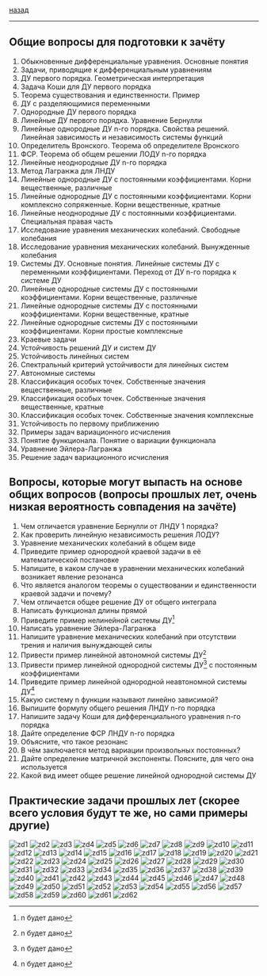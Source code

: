 [назад](diffur.md)
***
## Общие вопросы для подготовки к зачёту
1. Обыкновенные дифференциальные уравнения. Основные понятия
2. Задачи, приводящие к дифференциальным уравнениям
3. ДУ первого порядка. Геометрическая интерпретация
4. Задача Коши для ДУ первого порядка
5. Теорема существования и единственности. Пример
6. ДУ с разделяющимися переменными
7. Однородные ДУ первого порядка
8. Линейные ДУ первого порядка. Уравнение Бернулли
9. Линейные однородные ДУ n-го порядка. Свойства решений. Линейная зависимость и независимость системы функций
10. Определитель Вронского. Теорема об определителе Вронского
11. ФСР. Теорема об общем решении ЛОДУ n-го порядка
12. Линейные неоднородные ДУ n-го порядка
13. Метод Лагранжа для ЛНДУ
14. Линейные однородные ДУ с постоянными коэффициентами. Корни вещественные, различные
15. Линейные однородные ДУ с постоянными коэффициентами. Корни комплексно сопряженные. Корни вещественные, кратные
16. Линейные неоднородные ДУ с постоянными коэффициентами. Специальная правая часть
17. Исследование уравнения механических колебаний. Свободные колебания
18. Исследование уравнения механических колебаний. Вынужденные колебания
19. Системы ДУ. Основные понятия. Линейные системы ДУ с переменными коэффициентами. Переход от ДУ n-го порядка к системе ДУ
20. Линейные однородные системы ДУ с постоянными коэффициентами. Корни вещественные, различные
21. Линейные однородные системы ДУ с постоянными коэффициентами. Корни вещественные, кратные
22. Линейные однородные системы ДУ с постоянными коэффициентами. Корни простые комплексные
23. Краевые задачи
24. Устойчивость решений ДУ и систем ДУ
25. Устойчивость линейных систем
26. Спектральный критерий устойчивости для линейных систем
27. Автономные системы
28. Классификация особых точек. Собственные значения вещественные, различные
29. Классификация особых точек. Собственные значения вещественные, кратные
30. Классификация особых точек. Собственные значения комплексные
31. Устойчивость по первому приближению
32. Примеры задач вариационного исчисления
33. Понятие функционала. Понятие о вариации функционала
34. Уравнение Эйлера-Лагранжа
35. Решение задач вариационного исчисления
## Вопросы, которые могут выпасть на основе общих вопросов (вопросы прошлых лет, очень низкая вероятность совпадения на зачёте)
1. Чем отличается уравнение Бернулли от ЛНДУ 1 порядка?
2. Как проверить линейную независимость решения ЛОДУ?
3. Уравнение механических колебаний в общем виде
4. Приведите пример однородной краевой задачи в её математической постановке
5. Напишите, в каком случае в уравнении механических колебаний возникает явление резонанса
6. Что является аналогом теоремы о существовании и единственности краевой задачи и почему?
7. Чем отличается общее решение ДУ от общего интеграла
8. Написать функционал длины прямой
9. Приведите пример нелинейной системы ДУ[^1]
10. Написать уравнение Эйлера-Лагранжа
11. Напишите уравнение механических колебаний при отсутствии трения и наличия вынуждающей силы
12. Привести пример линейной автономной системы ДУ[^1]
13. Привести пример линейной однородной системы ДУ[^1] с постоянным коэффициентами
14. Приведите пример линейной однородной неавтономной системы ДУ[^1]
15. Какую систему n функции называют линейно зависимой?
16. Выпишите формулу общего решения ЛНДУ n-го порядка
17. Напишите задачу Коши для дифференциального уравнения n-го порядка
18. Дайте определение ФСР ЛНДУ n-го порядка
19. Объясните, что такое резонанс
20. В чём заключается метод вариации произвольных постоянных?
21. Дайте определение матричной экспоненты. Поясните, для чего она используется
22. Какой вид имеет общее решение линейной однородной системы ДУ
[^1]: n будет дано
## Практические задачи прошлых лет (скорее всего условия будут те же, но сами примеры другие)
![zd1](https://github.com/user-attachments/assets/8c6a737b-da6a-4048-b59d-c4ce04a1061c)
![zd2](https://github.com/user-attachments/assets/dbdf16da-d1ce-4b6b-bc83-4f787b3a864f)
![zd3](https://github.com/user-attachments/assets/1c2c2630-3f79-4c45-ad8d-a2af0f4c03d0)
![zd4](https://github.com/user-attachments/assets/b3ae4187-5d02-4fce-b373-57f2ef51c113)
![zd5](https://github.com/user-attachments/assets/132fe73e-8351-4c73-8be2-b321aee941cd)
![zd6](https://github.com/user-attachments/assets/b87d3340-28c6-48c0-b853-42e855b58f7f)
![zd7](https://github.com/user-attachments/assets/ad49c1c1-6be1-4da7-88c3-4639d116d801)
![zd8](https://github.com/user-attachments/assets/b25a537a-f279-44d8-8256-e3823a68848e)
![zd9](https://github.com/user-attachments/assets/64294b99-e9b5-4c92-b19f-b683986f9c03)
![zd10](https://github.com/user-attachments/assets/14702a7d-0064-493f-b3d1-a88cbb8b8c47)
![zd11](https://github.com/user-attachments/assets/fee53a9e-e9c7-4c9b-bd18-19269675e242)
![zd12](https://github.com/user-attachments/assets/f31d449f-6a5d-4bbc-86aa-3f23f510bfef)
![zd13](https://github.com/user-attachments/assets/42cd2b63-b6ca-473e-8e44-e77ae92e9c13)
![zd14](https://github.com/user-attachments/assets/2a476d2a-8fd4-4de4-8ba7-7b72bd98c705)
![zd15](https://github.com/user-attachments/assets/02105e79-91e4-4c04-afe9-4ad5a6f2d913)
![zd16](https://github.com/user-attachments/assets/2b62c163-71f6-4c49-8551-909f29eb559c)
![zd17](https://github.com/user-attachments/assets/f6a5f395-ddb9-45f9-b239-b95f87bd0880)
![zd18](https://github.com/user-attachments/assets/b3dfe087-5b38-4f12-9ce6-a808a16e802f)
![zd19](https://github.com/user-attachments/assets/d91135de-e239-4fa0-89a2-a226fd73a602)
![zd20](https://github.com/user-attachments/assets/fb6aab1b-a168-4abb-b5d0-478d194bae36)
![zd21](https://github.com/user-attachments/assets/f1d34c39-cfb1-4553-b5f4-fd66a3fcd72a)
![zd22](https://github.com/user-attachments/assets/43d4dba7-c0fe-4b1f-920b-5254e774bd77)
![zd23](https://github.com/user-attachments/assets/de74aa73-f1c4-4dfc-b754-08d1b222b547)
![zd24](https://github.com/user-attachments/assets/f3d893c9-d613-4859-b7b6-a7e0d4167bc3)
![zd25](https://github.com/user-attachments/assets/dde4da00-19af-4ee0-b17e-9f17d5838ced)
![zd26](https://github.com/user-attachments/assets/1d32d139-563e-4c9a-a0db-447cc9051d41)
![zd27](https://github.com/user-attachments/assets/68ace411-2936-40b6-baca-26652b1dd6f1)
![zd28](https://github.com/user-attachments/assets/7a2fdcfa-f181-4ffd-9bfb-82e4ab287b1e)
![zd29](https://github.com/user-attachments/assets/848a4e81-5b26-4881-b419-6f2393041294)
![zd30](https://github.com/user-attachments/assets/04c3cbaa-efc7-441f-8655-2d998cfed37a)
![zd31](https://github.com/user-attachments/assets/6ac99461-5fdf-4de5-b456-17e8ef87422a)
![zd32](https://github.com/user-attachments/assets/d4832f1b-c9da-4624-982c-c4f52bc31549)
![zd33](https://github.com/user-attachments/assets/274c04b0-f430-41d0-9b55-21fd9e2859cc)
![zd34](https://github.com/user-attachments/assets/3a7cd5d9-5b3c-4a47-b47a-05a91c7e8da0)
![zd35](https://github.com/user-attachments/assets/0e201299-a4ba-4649-be14-6509801a1d8a)
![zd36](https://github.com/user-attachments/assets/e8ceba1b-ef94-4eaf-9698-2fb47ad72419)
![zd37](https://github.com/user-attachments/assets/53ee2a2b-d136-4eda-a4c6-6a9996405408)
![zd38](https://github.com/user-attachments/assets/28390801-b49b-4d21-8219-22bb799428ae)
![zd39](https://github.com/user-attachments/assets/26b2cae1-e8d9-4c71-ad20-a8511bc81c4a)
![zd40](https://github.com/user-attachments/assets/58813013-636b-4962-86fc-8dfe0d188e96)
![zd41](https://github.com/user-attachments/assets/3528c327-13f2-4a74-86e4-9d157d157345)
![zd42](https://github.com/user-attachments/assets/955cfb2b-df0b-4870-a1f3-105c34299d3f)
![zd43](https://github.com/user-attachments/assets/09cec6b0-6e6d-4ebd-b9a3-530bad345229)
![zd44](https://github.com/user-attachments/assets/b4fe74aa-99ad-4fbb-9a1b-34b7d6062b76)
![zd45](https://github.com/user-attachments/assets/eb9c9143-8abe-4801-8b98-7ca69f16cd7f)
![zd46](https://github.com/user-attachments/assets/26fe89cc-a248-4fad-99bd-5b9edeeb8deb)
![zd47](https://github.com/user-attachments/assets/8f6e8943-506c-41a4-a996-827adb7a062c)
![zd48](https://github.com/user-attachments/assets/25303101-706b-427f-9892-0b4692d3cb60)
![zd49](https://github.com/user-attachments/assets/18de39cf-cde1-4f1c-8bc0-ad957f134336)
![zd50](https://github.com/user-attachments/assets/23c2532e-4ff4-4663-8ef2-332977f36784)
![zd51](https://github.com/user-attachments/assets/d4e4eec6-95c0-4970-9063-2caac32f218c)
![zd52](https://github.com/user-attachments/assets/c8903847-4f08-4097-bedc-43ef76368aab)
![zd53](https://github.com/user-attachments/assets/b1d221c8-4e54-48ed-bb60-13b0c168cb1d)
![zd54](https://github.com/user-attachments/assets/84e15ef5-cb4b-4e1f-bec5-3bfa53f97130)
![zd55](https://github.com/user-attachments/assets/cedbaf2f-f044-4060-8811-a03bd05e7d5d)
![zd56](https://github.com/user-attachments/assets/0a55eab6-a4b2-4972-81ba-3e567353cdc5)
![zd57](https://github.com/user-attachments/assets/3caee71c-a98b-4a00-a36f-5fb0b86b7700)
![zd58](https://github.com/user-attachments/assets/0332e4d7-45b3-4e8f-9f8e-32ee010e8a28)
![zd59](https://github.com/user-attachments/assets/f6c09337-eefd-491f-9b28-68f540d4d829)
![zd60](https://github.com/user-attachments/assets/2561826a-e324-4b91-a625-4fb0a8b98d38)
![zd61](https://github.com/user-attachments/assets/a3f13533-f177-45f7-96a4-b0a1db1e116d)
![zd62](https://github.com/user-attachments/assets/b53b26f2-0ff9-41a2-8e1b-c81f9b5de105)



